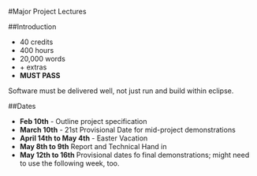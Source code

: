 #Major Project Lectures

##Introduction
- 40 credits
- 400 hours
- 20,000 words
- \+ extras
- **MUST PASS**

Software must be delivered well, not just run and build within eclipse.

##Dates

- **Feb 10th** - Outline project specification
- **March 10th** - 21st Provisional Date for mid-project demonstrations
- **April 14th to May 4th** - Easter Vacation
- **May 8th to 9th** Report and Technical Hand in
- **May 12th to 16th** Provisional dates fo final demonstrations; might need to use the following week, too.